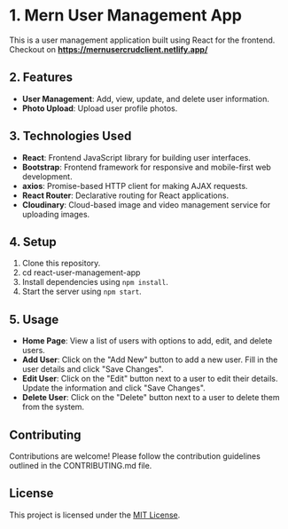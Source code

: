 # 1. Mern User Management App

This is a user management application built using React for the frontend. 
Checkout on **https://mernusercrudclient.netlify.app/**

## 2. Features

- **User Management**: Add, view, update, and delete user information.
- **Photo Upload**: Upload user profile photos.

## 3. Technologies Used

- **React**: Frontend JavaScript library for building user interfaces.
- **Bootstrap**: Frontend framework for responsive and mobile-first web development.
- **axios**: Promise-based HTTP client for making AJAX requests.
- **React Router**: Declarative routing for React applications.
- **Cloudinary**: Cloud-based image and video management service for uploading images.

## 4. Setup

1.  Clone this repository.
2.  cd react-user-management-app
3.  Install dependencies using `npm install`.
4.  Start the server using `npm start`.

## 5. Usage

- **Home Page**: View a list of users with options to add, edit, and delete users.
- **Add User**: Click on the "Add New" button to add a new user. Fill in the user details and click "Save Changes".
- **Edit User**: Click on the "Edit" button next to a user to edit their details. Update the information and click "Save Changes".
- **Delete User**: Click on the "Delete" button next to a user to delete them from the system.

## Contributing

Contributions are welcome! Please follow the contribution guidelines outlined in the CONTRIBUTING.md file.

## License

This project is licensed under the [MIT License](LICENSE).
